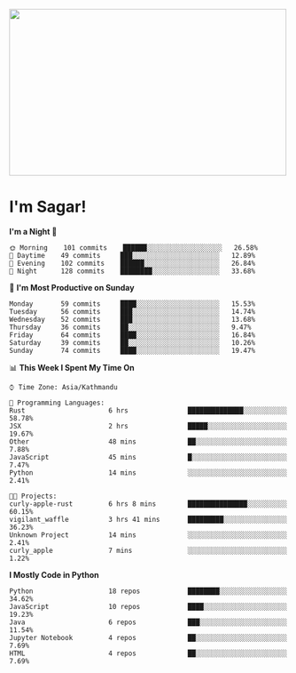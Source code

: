 
<img src="https://media.giphy.com/media/3ornk57KwDXf81rjWM/giphy.gif" width="500" height="300" frameBorder="0" class="giphy-embed" allowFullScreen></img>

#   I'm Sagar!

<!--START_SECTION:waka-->
**I'm a Night 🦉** 

```text
🌞 Morning    101 commits    ██████░░░░░░░░░░░░░░░░░░░   26.58% 
🌆 Daytime    49 commits     ███░░░░░░░░░░░░░░░░░░░░░░   12.89% 
🌃 Evening    102 commits    ██████░░░░░░░░░░░░░░░░░░░   26.84% 
🌙 Night      128 commits    ████████░░░░░░░░░░░░░░░░░   33.68%

```
📅 **I'm Most Productive on Sunday** 

```text
Monday       59 commits     ████░░░░░░░░░░░░░░░░░░░░░   15.53% 
Tuesday      56 commits     ███░░░░░░░░░░░░░░░░░░░░░░   14.74% 
Wednesday    52 commits     ███░░░░░░░░░░░░░░░░░░░░░░   13.68% 
Thursday     36 commits     ██░░░░░░░░░░░░░░░░░░░░░░░   9.47% 
Friday       64 commits     ████░░░░░░░░░░░░░░░░░░░░░   16.84% 
Saturday     39 commits     ██░░░░░░░░░░░░░░░░░░░░░░░   10.26% 
Sunday       74 commits     ████░░░░░░░░░░░░░░░░░░░░░   19.47%

```


📊 **This Week I Spent My Time On** 

```text
⌚︎ Time Zone: Asia/Kathmandu

💬 Programming Languages: 
Rust                     6 hrs               ██████████████░░░░░░░░░░░   58.78% 
JSX                      2 hrs               █████░░░░░░░░░░░░░░░░░░░░   19.67% 
Other                    48 mins             ██░░░░░░░░░░░░░░░░░░░░░░░   7.88% 
JavaScript               45 mins             █░░░░░░░░░░░░░░░░░░░░░░░░   7.47% 
Python                   14 mins             ░░░░░░░░░░░░░░░░░░░░░░░░░   2.41%

🐱‍💻 Projects: 
curly-apple-rust         6 hrs 8 mins        ███████████████░░░░░░░░░░   60.15% 
vigilant_waffle          3 hrs 41 mins       █████████░░░░░░░░░░░░░░░░   36.23% 
Unknown Project          14 mins             ░░░░░░░░░░░░░░░░░░░░░░░░░   2.41% 
curly_apple              7 mins              ░░░░░░░░░░░░░░░░░░░░░░░░░   1.22%

```

**I Mostly Code in Python** 

```text
Python                   18 repos            ████████░░░░░░░░░░░░░░░░░   34.62% 
JavaScript               10 repos            ████░░░░░░░░░░░░░░░░░░░░░   19.23% 
Java                     6 repos             ███░░░░░░░░░░░░░░░░░░░░░░   11.54% 
Jupyter Notebook         4 repos             ██░░░░░░░░░░░░░░░░░░░░░░░   7.69% 
HTML                     4 repos             ██░░░░░░░░░░░░░░░░░░░░░░░   7.69%

```



<!--END_SECTION:waka-->
